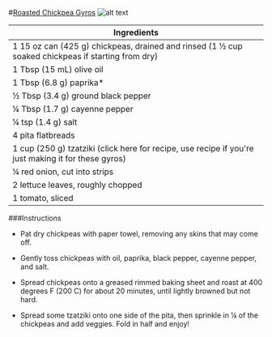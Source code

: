 #[Roasted Chickpea Gyros](http://www.liveeatlearn.com/roasted-chickpea-gyros/)
![alt text](http://www.liveeatlearn.com/wp-content/uploads/2015/10/DSC_0530crop.jpg)

|Ingredients|
| ------------- |
|1 15 oz can (425 g) chickpeas, drained and rinsed (1 ½ cup soaked chickpeas if starting from dry)|
|1 Tbsp (15 mL) olive oil|
|1 Tbsp (6.8 g) paprika*|
|½ Tbsp (3.4 g) ground black pepper|
|¼ Tbsp (1.7 g) cayenne pepper|
|¼ tsp (1.4 g) salt|
|4 pita flatbreads|
|1 cup (250 g) tzatziki (click here for recipe, use  recipe if you're just making it for these gyros)|
|¼ red onion, cut into strips|
|2 lettuce leaves, roughly chopped|
|1 tomato, sliced|

###Instructions

* Pat dry chickpeas with paper towel, removing any skins that may come off.

* Gently toss chickpeas with oil, paprika, black pepper, cayenne pepper, and salt.

* Spread chickpeas onto a greased rimmed baking sheet and roast at 400 degrees F (200 C) for about 20 minutes, until lightly browned but not hard.

* Spread some tzatziki onto one side of the pita, then sprinkle in ¼ of the chickpeas and add veggies. Fold in half and enjoy!